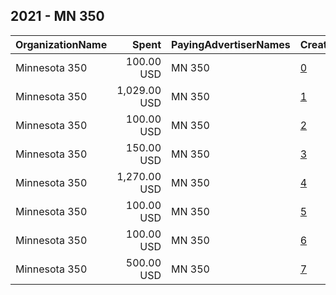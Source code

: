 ## 2021 - MN 350 
|OrganizationName|Spent|PayingAdvertiserNames|CreativeUrls|Impressions|Genders|AgeBrackets|CountryCodes|BillingAddresses|CandidateBallotInformation|
|:---|---:|:---|:---|---:|:---|:---|:---|:---|:---|
|Minnesota 350|100.00 USD|MN 350|[0](https://www.snap.com/political-ads/asset/9ae1addfc4c59618094b2555ec7121e24df07083b12d2dd3f575050c10970bd9?mediaType=mp4)|23,254|||united states|"4407 E. Lake St.,Minneapolis,55406,US"||
|Minnesota 350|1,029.00 USD|MN 350|[1](https://www.snap.com/political-ads/asset/b6803c4cd8faf43371d085b99cc04eeb4ba4646ef48ce89c6a59e3db38403d58?mediaType=mp4)|150,342|||united states|"4407 E. Lake St.,Minneapolis,55406,US"||
|Minnesota 350|100.00 USD|MN 350|[2](https://www.snap.com/political-ads/asset/b6803c4cd8faf43371d085b99cc04eeb4ba4646ef48ce89c6a59e3db38403d58?mediaType=mp4)|25,613|||united states|"4407 E. Lake St.,Minneapolis,55406,US"||
|Minnesota 350|150.00 USD|MN 350|[3](https://www.snap.com/political-ads/asset/33ced52efe4ee5cc7b99ff346f1f7f79c19a6f24a6f39e1467d495e44676b9ca?mediaType=mp4)|65,839|||united states|"4407 E. Lake St.,Minneapolis,55406,US"|Big Oil has been lying to Minnesotans for decades|
|Minnesota 350|1,270.00 USD|MN 350|[4](https://www.snap.com/political-ads/asset/f4c44ef20bdb4c57ae7c87351f21cfdd438b677f97ba034c59add3bb2e30308c?mediaType=mp4)|197,898|||united states|"4407 E. Lake St.,Minneapolis,55406,US"||
|Minnesota 350|100.00 USD|MN 350|[5](https://www.snap.com/political-ads/asset/f4c44ef20bdb4c57ae7c87351f21cfdd438b677f97ba034c59add3bb2e30308c?mediaType=mp4)|24,923|||united states|"4407 E. Lake St.,Minneapolis,55406,US"||
|Minnesota 350|100.00 USD|MN 350|[6](https://www.snap.com/political-ads/asset/469ff72861ea0683e05477df863c0dccac54d22ce95b5b4622ea7742da961459?mediaType=mp4)|25,223|||united states|"4407 E. Lake St.,Minneapolis,55406,US"||
|Minnesota 350|500.00 USD|MN 350|[7](https://www.snap.com/political-ads/asset/33ced52efe4ee5cc7b99ff346f1f7f79c19a6f24a6f39e1467d495e44676b9ca?mediaType=mp4)|206,201|||united states|"4407 E. Lake St.,Minneapolis,55406,US"|Big Oil has been lying to Minnesotans for decades|
